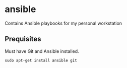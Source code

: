 # ansible
Contains Ansible playbooks for my personal workstation

## Prequisites

Must have Git and Ansible installed.

`sudo apt-get install ansible git`
